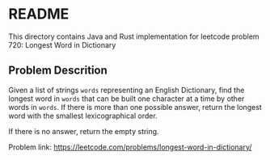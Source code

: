 # README

This directory contains Java and Rust implementation for leetcode problem 720: Longest Word in Dictionary

## Problem Descrition

Given a list of strings `words` representing an English Dictionary, find the longest word in `words` that can be built one character at a time by other words in `words`. If there is more than one possible answer, return the longest word with the smallest lexicographical order.

If there is no answer, return the empty string.



Problem link: https://leetcode.com/problems/longest-word-in-dictionary/
